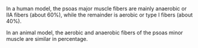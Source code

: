 In a human model, the psoas major muscle fibers are mainly anaerobic or IIA fibers (about 60%), while the remainder is aerobic or type I fibers (about 40%).

In an animal model, the aerobic and anaerobic fibers of the psoas minor muscle are similar in percentage.